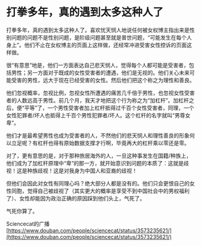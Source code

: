 # 打拳多年，真的遇到太多这种人了

打拳多年，真的遇到太多这种人了。喜欢忧天悯人地说任何被女权博主指出来是性别问题的问题不是性别问题，是阶级问题甚至就是普世问题，“可能发生在每个人身上”。他们不止在女权博主的页面上这样做，还经常冲进受害女性控诉的页面这样做。

很“有意思”地是，他们一方面表达自己悲天悯人，觉得每个人都可能是受害者，包括男性；另一方面对于既成的女性受害者的遭遇，他们是无视的。他们关心未来可能受害的男性，远大于现在已经受害的女性。然后他们把这个称之为理性和善良。

他们忽视概率，忽视比例，忽视女性所遭遇的痛苦几千倍于男性，也忽视女性受害者的人数远高于男性。前几个月，我天才地把这个行为称之为“加杠杆”。加杠杆之后，便“平等”了，一个男性受害者加上杠杆抵得过千百个女性受害者，同理，一个女性犯罪者/坏人也抵得上千百个男性犯罪者/坏人。这个杠杆的名字就叫“男尊女卑”。

他们才是最希望男性也成为受害者的人，不然他们的悲天悯人和理性善良的形象何以立足呢？有杠杆也得有原始数据支撑才行啊，毕竟再大的杠杆乘以零还是零。

对了，更有意思的是，对于那种旅居海外的人，一旦这种事发生在国籍/种族上，他们成为了加杠杆原理中“卑”的那一方，就开始意识到问题的本质了：这就是歧视！这是种族歧视！这是对我身为中国人和亚裔的歧视！

但他们会因此对女性有同理心吗？绝大部分人都是没有的。他们只会更恨自己的女性同胞，觉得自己被歧视了（其实更大的概率是享受不到中国社会中的男权福利了）、女性却能因为政治正确的原因踩到他们头上，气死了。

气死你算了。

Sciencecat的广播 [https://www.douban.com/people/sciencecat/status/3573235621/](https://www.douban.com/people/sciencecat/status/3573235621/)

